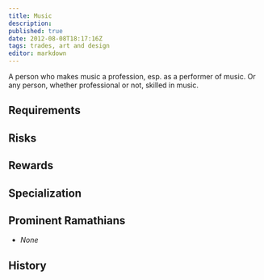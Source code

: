 ```yaml
---
title: Music
description:
published: true
date: 2012-08-08T18:17:16Z
tags: trades, art and design
editor: markdown
---
```


A person who makes music a profession, esp. as a performer of music. Or any person, whether professional or not, skilled in music.

## Requirements

## Risks

## Rewards

## Specialization

## Prominent Ramathians

- *None*

## History